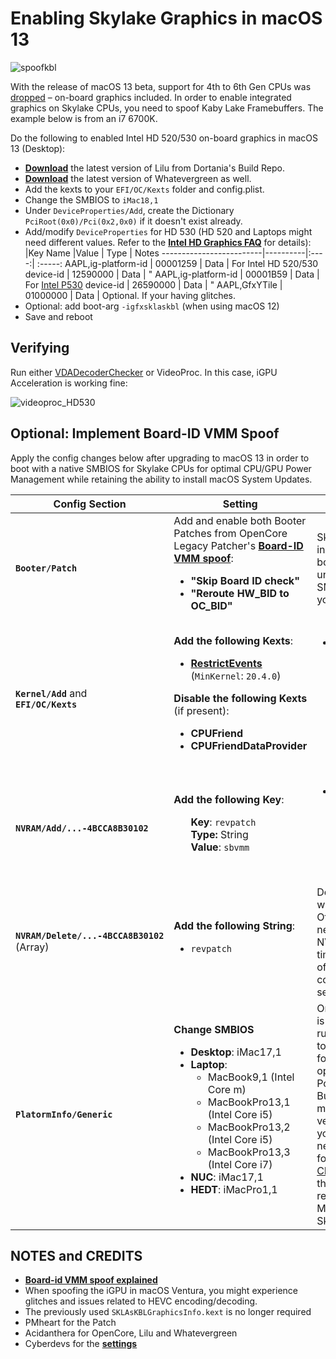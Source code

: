 # Enabling Skylake Graphics in macOS 13
![spoofkbl](https://user-images.githubusercontent.com/76865553/174740275-9bb63d0c-f8f1-4dde-ab52-a101334b9def.png)

With the release of macOS 13 beta, support for 4th to 6th Gen CPUs was [dropped](https://github.com/dortania/OpenCore-Legacy-Patcher/issues/998) – on-board graphics included. In order to enable integrated graphics on Skylake CPUs, you need to spoof Kaby Lake Framebuffers. The example below is from an i7 6700K.

Do the following to enabled Intel HD 520/530 on-board graphics in macOS 13 (Desktop): 

- [**Download**](https://dortania.github.io/builds/?product=Lilu&viewall=true) the latest version of Lilu from Dortania's Build Repo.
- [**Download**](https://dortania.github.io/builds/?product=WhateverGreen&viewall=true) the latest version of Whatevergreen as well.
- Add the kexts to your `EFI/OC/Kexts` folder and config.plist.
- Change the SMBIOS to `iMac18,1`
- Under `DeviceProperties/Add`, create the Dictionary `PciRoot(0x0)/Pci(0x2,0x0)` if it doesn't exist already.
- Add/modify `DeviceProperties` for HD 530 (HD 520 and Laptops might need different values. Refer to the [**Intel HD Graphics FAQ**](https://github.com/acidanthera/WhateverGreen/blob/master/Manual/FAQ.IntelHD.en.md) for details):
	|Key Name                |Value     | Type | Notes
	-------------------------|----------|:----:| :-----:
	AAPL,ig-platform-id      | 00001259 | Data | For Intel HD 520/530
	device-id                | 12590000 | Data | "
	AAPL,ig-platform-id      | 00001B59 | Data | For [Intel P530](https://www.insanelymac.com/forum/topic/354495-solved-intel%C2%AE-hd-p530-no-graphics-acceleration-on-ventura/?do=findComment&comment=2796368)
	device-id                | 26590000 | Data | "
	AAPL,GfxYTile            | 01000000 | Data | Optional. If your having glitches.
- Optional: add boot-arg `-igfxsklaskbl` (when using macOS 12)
- Save and reboot

## Verifying
Run either [VDADecoderChecker](https://i.applelife.ru/2019/05/451893_10.12_VDADecoderChecker.zip) or VideoProc. In this case, iGPU Acceleration is working fine:

![videoproc_HD530](https://user-images.githubusercontent.com/76865553/174106261-050c342d-66f9-4f98-b63c-c4bbea3f7f28.png)

## Optional: Implement Board-ID VMM Spoof
Apply the config changes below after upgrading to macOS 13 in order to boot with a native SMBIOS for Skylake CPUs for optimal CPU/GPU Power Management while retaining the ability to install macOS System Updates. 

Config Section | Setting | Description
---------------| ------- | ---------
 **`Booter/Patch`**| Add and enable both Booter Patches from OpenCore Legacy Patcher's [**Board-ID VMM spoof**](https://github.com/5T33Z0/OC-Little-Translated/tree/main/09_Board-ID_VMM-Spoof): <ul> <li> **"Skip Board ID check"** <li> **"Reroute HW_BID to OC_BID"** | Skips board-id checks in macOS &rarr; Allows booting macOS with unsupported, native SMBIOS best suited for your CPU.
**`Kernel/Add`** and <br>**`EFI/OC/Kexts`** |**Add the following Kexts**:<ul><li> [**RestrictEvents**](https://github.com/acidanthera/RestrictEvents) (`MinKernel`: `20.4.0`) </ul> **Disable the following Kexts** (if present): <ul><li> **CPUFriend** <li> **CPUFriendDataProvider**| <ul><li> **RestrictEvents**: Forces VMM SB model, allowing OTA updates for unsupported models on macOS 11.3 or newer. Requires additional NVRAM parameters.
**`NVRAM/Add/...-4BCCA8B30102`** | **Add the following Key**: <ul> **Key**: `revpatch` <br> **Type:** String <br> **Value**: `sbvmm`| <ul> <li> `sbvmm`  &rarr; Setting for RestrictEvents.kext. Allows OTA updates when using an unsupporred SMBIOS/board-id|
**`NVRAM/Delete/...-4BCCA8B30102`** (Array) | **Add the following String**: <ul> <li> `revpatch` | Deletes NVRAM before writing the parameter. Otherwise you would need to perform an NVRAM reset every time you change any of them in the corresponding `Add` section.
**`PlatormInfo/Generic`**| **Change SMBIOS** <ul> <li>**Desktop**: iMac17,1 <li>**Laptop**: <ul><li> MacBook9,1 (Intel Core m) <li> MacBookPro13,1 (Intel Core i5) <li> MacBookPro13,2 (Intel Core i5) <li> MacBookPro13,3 (Intel Core i7)</ul><li>**NUC**: iMac17,1 <li> **HEDT**: iMacPro1,1 | Once macOS Ventura is installed and running, you can revert to a "native" SMBIOS for Skylake CPUs for optimal CPU/GPU Power Management. But if you want/need to modify the frequency vectors of your CPU, you can generate a new DataProvider kext for CPUFriend with [CPUFriendFriend](https://github.com/corpnewt/CPUFriendFriend). Note that Apple never released a MacPro and MacMini model with Skylake CPUs.

## NOTES and CREDITS
- [**Board-id VMM spoof explained**](https://github.com/5T33Z0/OC-Little-Translated/tree/main/09_Board-ID_VMM-Spoof)
- When spoofing the iGPU in macOS Ventura, you might experience glitches and issues related to HEVC encoding/decoding.
- The previously used `SKLAsKBLGraphicsInfo.kext` is no longer required
- PMheart for the Patch 
- Acidanthera for OpenCore, Lilu and Whatevergreen
- Cyberdevs for the [**settings**](https://www.insanelymac.com/forum/topic/351969-pre-release-macos-ventura/?do=findComment&comment=2785675)
